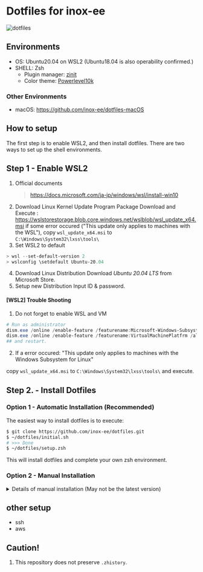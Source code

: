 # Dotfiles for inox-ee

![dotfiles](./misc/imgs/dotfiles.gif)

## Environments

- OS: Ubuntu20.04 on WSL2 (Ubuntu18.04 is also operability confirmed.)
- SHELL: Zsh
  - Plugin manager: [zinit](https://github.com/zdharma/zinit)
  - Color theme: [Powerlevel10k](https://github.com/romkatv/powerlevel10k)

### Other Environments

- macOS: <https://github.com/inox-ee/dotfiles-macOS>

## How to setup

The first step is to enable WSL2, and then install dotfiles.
There are two ways to set up the shell environments.

## Step 1 - Enable WSL2

1. Official documents
   > <https://docs.microsoft.com/ja-jp/windows/wsl/install-win10>
2. Download Linux Kernel Update Program Package
   Download and Execute : <https://wslstorestorage.blob.core.windows.net/wslblob/wsl_update_x64.msi>
   if some error occured ("This update only applies to machines with the WSL"), copy `wsl_update_x64.msi` to `C:\Windows\System32\lxss\tools\`
3. Set WSL2 to default

```powershell
> wsl --set-default-version 2
> wslconfig \setdefault Ubuntu-20.04
```

4. Download Linux Distribution
   Download _Ubuntu 20.04 LTS_ from Microsoft Store.
5. Setup new Distribution
   Input ID & password.

#### [WSL2] Trouble Shooting

1. Do not forget to enable WSL and VM

```powershell
# Run as administrator
dism.exe /online /enable-feature /featurename:Microsoft-Windows-Subsystem-Linux /all /norestart
dism.exe /online /enable-feature /featurename:VirtualMachinePlatfrm /all /norestart
## and restart.
```

2. If a error occured: "This update only applies to machines with the Windows Subsystem for Linux"

copy `wsl_update_x64.msi` to `C:\Windows\System32\lxss\tools\` and execute.

## Step 2. - Install Dotfiles

### Option 1 - Automatic Installation (Recommended)

The easiest way to install dotfiles is to execute:

```sh
$ git clone https://github.com/inox-ee/dotfiles.git
$ ~/dotfiles/initial.sh
# >>> Done
$ ~/dotfiles/setup.zsh
```

This will install dotfiles and complete your own zsh environment.

### Option 2 - Manual Installation

<details>
<summary>Details of manual installation (May not be the latest version)</summary>

#### Linux

1. Change apt mirror server

```sh
sudo sed -i.bak -e "s%http://\(jp\.\)*archive\.ubuntu\.com/ubuntu/%http://ftp.riken.go.jp/Linux/ubuntu/%g" /etc/apt/sources.list
```

2. Install essentials

```bash
sudo apt install build-essential libbz2-dev libdb-dev \
  libreadline-dev libffi-dev libgdbm-dev liblzma-dev \
  libncursesw5-dev libsqlite3-dev libssl-dev \
  zlib1g-dev uuid-dev tk-dev
```

3. Install zsh

```bash
$ sudo apt install zsh
$ chsh -s $(which zsh)
```

#### dotfiles

1. Initial setup

```zsh
$ git clone git@github.com:inox-ee/dotfiles.git
$ echo export ZDOTDIR="$HOME/dotfiles"\\nsource $ZDOTDIR/.zshenv\\n > ~/.zshenv
$ ln -siv $ZDOTDIR/.gitconfig
$ ln -siv $ZDOTDIR/.vim
$ ln -siv $ZDOTDIR/.wslconfig
```

2. Install dependencies

```zsh
# install zinit (skip recommended plugins)
# # you don't need to do anything.
# install fzf
$ git clone --depth 1 https://github.com/junegunn/fzf.git ~/.fzf
$ ~/.fzf/install
# # remove _.fzf.zsf_ because it is in dotfiles.
# install vim-hybrid
$ mkdir ~/.vim/colors
$ (cd ~/$ZDOTDIR/.vim/colors && curl -O https://raw.githubusercontent.com/w0ng/vim-hybrid/master/colors/hybrid.vim)
# install powerline font
# # Access to https://nerdfonts.com. Download _FiraMono Nerd Font_ and install it.
# install rbenv
$ git clone https://github.com/rbenv/rbenv.git ~/.rbenv
$ git clone https://github.com/sstephenson/ruby-build.git ~/.rbenv/plugins/ruby-build
# install pip
$ curl https://bootstrap.pypa.io/get-pip.py | python
# install trash-cli
$ pip install trash-cli
```

</details>

## other setup

- ssh
- aws

## Caution!

1. This repository does not preserve `.zhistory`.

